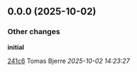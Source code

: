 ## 0.0.0 (2025-10-02)

### Other changes

**initial**


[241c6](https://github.com/Forsakringskassan/template-jar/commit/241c661a5e95a3d) Tomas Bjerre *2025-10-02 14:23:27*


